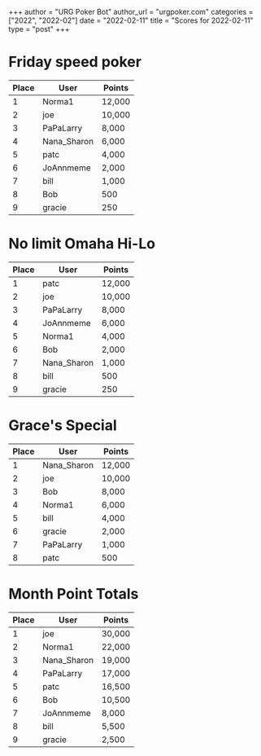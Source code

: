 +++
author = "URG Poker Bot"
author_url = "urgpoker.com"
categories = ["2022", "2022-02"]
date = "2022-02-11"
title = "Scores for 2022-02-11"
type = "post"
+++
# Friday speed poker

| Place | User | Points |
|-------|------|--------|
| 1 | Norma1 | 12,000 |
| 2 | joe | 10,000 |
| 3 | PaPaLarry | 8,000 |
| 4 | Nana_Sharon | 6,000 |
| 5 | patc | 4,000 |
| 6 | JoAnnmeme | 2,000 |
| 7 | bill | 1,000 |
| 8 | Bob | 500 |
| 9 | gracie | 250 |

# No limit Omaha Hi-Lo

| Place | User | Points |
|-------|------|--------|
| 1 | patc | 12,000 |
| 2 | joe | 10,000 |
| 3 | PaPaLarry | 8,000 |
| 4 | JoAnnmeme | 6,000 |
| 5 | Norma1 | 4,000 |
| 6 | Bob | 2,000 |
| 7 | Nana_Sharon | 1,000 |
| 8 | bill | 500 |
| 9 | gracie | 250 |

# Grace's Special

| Place | User | Points |
|-------|------|--------|
| 1 | Nana_Sharon | 12,000 |
| 2 | joe | 10,000 |
| 3 | Bob | 8,000 |
| 4 | Norma1 | 6,000 |
| 5 | bill | 4,000 |
| 6 | gracie | 2,000 |
| 7 | PaPaLarry | 1,000 |
| 8 | patc | 500 |

# Month Point Totals

| Place | User | Points |
|-------|------|--------|
| 1 | joe | 30,000 |
| 2 | Norma1 | 22,000 |
| 3 | Nana_Sharon | 19,000 |
| 4 | PaPaLarry | 17,000 |
| 5 | patc | 16,500 |
| 6 | Bob | 10,500 |
| 7 | JoAnnmeme | 8,000 |
| 8 | bill | 5,500 |
| 9 | gracie | 2,500 |
